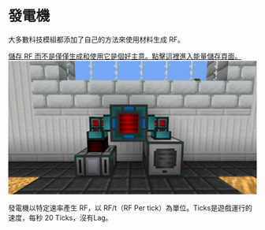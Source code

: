 # 發電機

大多數科技模組都添加了自己的方法來使用材料生成 RF。

[儲存 RF 而不是僅僅生成和使用它是個好主意。點擊這裡進入能量儲存頁面。](guide:../transportation/energy/storage)
![通過單擊菜單中的配置按鈕更改輸入和輸出的面](energycell.png)

發電機以特定速率產生 RF，以 RF/t（RF Per tick）為單位。Ticks是遊戲運行的速度，每秒 20 Ticks，沒有Lag。